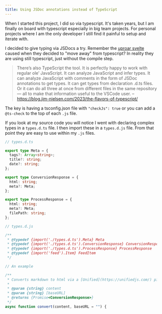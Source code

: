 ```yaml
---
title: Using JSDoc annotations instead of TypeScript
---
```


When I started this project, I did so via typescript. It's taken years, but I am finally on board with typescript especially in big team projects. For personal projects where I am the only developer I still find it painful to setup and iterate with.

I decided to give typing via JSDocs a try. Remember the [uproar svelte](https://www.youtube.com/watch?v=s234IO3RcZE) caused when they decided to "move away" from typescript? In reality they are using still typescript, just without the compile step.

>There’s also TypeScript the tool. It is perfectly happy to work with regular ole’ JavaScript. It can analyze JavaScript and infer types. It can analyze JavaScript with comments in the form of JSDoc annotations to get types. It can get types from declaration .d.ts files. Or it can do all three at once from different files in the same repository — all to make that information useful to the VSCode user. – https://blog.jim-nielsen.com/2023/the-flavors-of-typescript/


The key is having a tsconfig.json file with `"checkJs": true` or you can add a `@ts-check` to the top of each `.js` file.

If you look at my source code you will notice I went with declaring complex types in a `types.d.ts` file. I then import these in a `types.d.js` file. From that point they are easy to use within my `.js` files.

```typescript
// types.d.ts

export type Meta = {
  tags?: Array<string>;
  title?: string;
  date?: string;
};

export type ConversionResponse = {
  html: string;
  meta?: Meta;
};

export type ProcessResponse = {
  html: string;
  meta?: Meta;
  filePath: string;
};
```

```js
// types.d.js

/**
 * @typedef {import('./types.d.ts').Meta} Meta
 * @typedef {import('./types.d.ts').ConversionResponse} ConversionResponse
 * @typedef {import('./types.d.ts').ProcessResponse} ProcessResponse
 * @typedef {import('feed').Item} FeedItem
 */

```

```typescript
// An example

/**
 * Converts markdown to html via a [Unified](https://unifiedjs.com/) pipeline
 *
 * @param {string} content
 * @param {string} [baseURL]
 * @returns {Promise<ConversionResponse>}
 */
async function convert(content, baseURL = "") {
```


